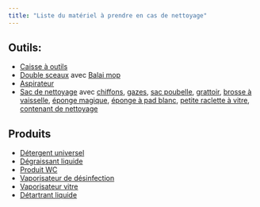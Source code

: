 ```yaml
---
title: "Liste du matériel à prendre en cas de nettoyage"
---
```


## Outils:
- [Caisse à outils](notes/caisseOutils.md)
- [Double sceaux](notes/nettoyage/outils/doubleSceaux.md) avec [Balai mop](notes/nettoyage/outils/balaisMops.md) 
- [Aspirateur](notes/nettoyage/outils/aspirateur.md)
- [Sac de nettoyage](notes/nettoyage/outils/sacNettoyage.md) avec [chiffons](notes/nettoyage/outils/typeChiffonsNettoyage.md), [gazes](notes/nettoyage/outils/gazes.md), [sac poubelle](notes/nettoyage/outils/sac110L.md), [grattoir](notes/nettoyage/outils/grattoirPlaque.md), [brosse à vaisselle](notes/nettoyage/outils/brosseVaisselle.md), [éponge magique](notes/nettoyage/outils/epongeMagique.md), [éponge à pad blanc](notes/nettoyage/outils/epongePadBlanc.md), [petite raclette à vitre](notes/nettoyage/outils/petiteRacletteVitre.md), [contenant de nettoyage](notes/nettoyage/outils/contenantNettoyage.md)

## Produits
- [Détergent universel](notes/nettoyage/produits/detergentUniversel.md)
- [Dégraissant liquide](notes/nettoyage/produits/degraissantLiquide.md)
- [Produit WC](notes/nettoyage/produits/cremeAcideWC.md)
- [Vaporisateur de désinfection](notes/nettoyage/produits/vaporisateurDesinfectant.md) 
- [Vaporisateur vitre](notes/nettoyage/produits/vaporisateurVitres.md)
- [Détartrant liquide](notes/nettoyage/produits/detartrantLiquide.md)

